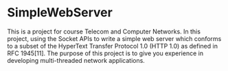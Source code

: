 # SimpleWebServer
This is a project for course Telecom and Computer Networks.
In this project, using the Socket APIs to write a simple web server
which conforms to a subset of the HyperText Transfer Protocol 1.0 (HTTP 1.0) as defined in RFC 1945[11].
The purpose of this project is to give you experience in developing multi-threaded network applications.
